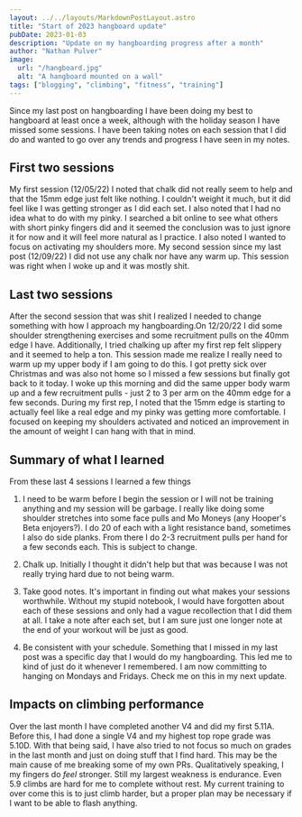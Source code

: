 ```yaml
---
layout: ../../layouts/MarkdownPostLayout.astro
title: "Start of 2023 hangboard update"
pubDate: 2023-01-03
description: "Update on my hangboarding progress after a month"
author: "Nathan Pulver"
image:
  url: "/hangboard.jpg"
  alt: "A hangboard mounted on a wall"
tags: ["blogging", "climbing", "fitness", "training"]
---
```


Since my last post on hangboarding I have been doing my best to hangboard at
least once a week, although with the holiday season I have missed some sessions.
I have been taking notes on each session that I did do and wanted to go over any
trends and progress I have seen in my notes.

## First two sessions

My first session (12/05/22) I noted that chalk did not really seem to help and
that the 15mm edge just felt like nothing. I couldn't weight it much, but it did
feel like I was getting stronger as I did each set. I also noted that I had no
idea what to do with my pinky. I searched a bit online to see what others with
short pinky fingers did and it seemed the conclusion was to just ignore it for
now and it will feel more natural as I practice. I also noted I wanted to focus
on activating my shoulders more. My second session since my last post (12/09/22)
I did not use any chalk nor have any warm up. This session was right when I woke
up and it was mostly shit.

## Last two sessions

After the second session that was shit I realized I needed to change something
with how I approach my hangboarding.On 12/20/22 I did some shoulder
strengthening exercises and some recruitment pulls on the 40mm edge I have.
Additionally, I tried chalking up after my first rep felt slippery and it seemed
to help a ton. This session made me realize I really need to warm up my upper
body if I am going to do this. I got pretty sick over Christmas and was also not
home so I missed a few sessions but finally got back to it today. I woke up this
morning and did the same upper body warm up and a few recruitment pulls - just 2
to 3 per arm on the 40mm edge for a few seconds. During my first rep, I noted
that the 15mm edge is starting to actually feel like a real edge and my pinky
was getting more comfortable. I focused on keeping my shoulders activated and
noticed an improvement in the amount of weight I can hang with that in mind.

## Summary of what I learned

From these last 4 sessions I learned a few things

1. I need to be warm before I begin the session or I will not be training
   anything and my session will be garbage. I really like doing some shoulder
   stretches into some face pulls and Mo Moneys (any Hooper's Beta enjoyers?). I
   do 20 of each with a light resistance band, sometimes I also do side planks.
   From there I do 2-3 recruitment pulls per hand for a few seconds each. This
   is subject to change.

2. Chalk up. Initially I thought it didn't help but that was because I was not
   really trying hard due to not being warm.

3. Take good notes. It's important in finding out what makes your sessions
   worthwhile. Without my stupid notebook, I would have forgotten about each of
   these sessions and only had a vague recollection that I did them at all. I
   take a note after each set, but I am sure just one longer note at the end of
   your workout will be just as good.

4. Be consistent with your schedule. Something that I missed in my last post was
   a specific day that I would do my hangboarding. This led me to kind of just
   do it whenever I remembered. I am now committing to hanging on Mondays and
   Fridays. Check me on this in my next update.

## Impacts on climbing performance

Over the last month I have completed another V4 and did my first 5.11A. Before
this, I had done a single V4 and my highest top rope grade was 5.10D. With that
being said, I have also tried to not focus so much on grades in the last month
and just on doing stuff that I find hard. This may be the main cause of me
breaking some of my own PRs. Qualitatively speaking, I my fingers do _feel_
stronger. Still my largest weakness is endurance. Even 5.9 climbs are hard for
me to complete without rest. My current training to over come this is to just
climb harder, but a proper plan may be necessary if I want to be able to flash
anything.
